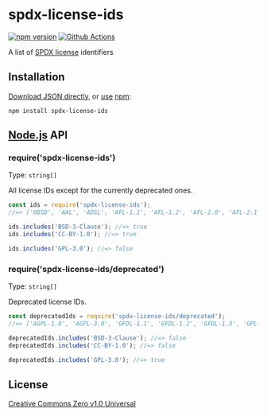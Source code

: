 # spdx-license-ids

[![npm version](https://img.shields.io/npm/v/spdx-license-ids.svg)](https://www.npmjs.com/package/spdx-license-ids)
[![Github Actions](https://action-badges.now.sh/jslicense/spdx-license-ids)](https://wdp9fww0r9.execute-api.us-west-2.amazonaws.com/production/results/jslicense/spdx-license-ids)

A list of [SPDX license](https://spdx.org/licenses/) identifiers

## Installation

[Download JSON directly](https://raw.githubusercontent.com/jslicense/spdx-license-ids/main/index.json), or [use](https://docs.npmjs.com/cli/install) [npm](https://docs.npmjs.com/about-npm/):

```
npm install spdx-license-ids
```

## [Node.js](https://nodejs.org/) API

### require('spdx-license-ids')

Type: `string[]`

All license IDs except for the currently deprecated ones.

```javascript
const ids = require('spdx-license-ids');
//=> ['0BSD', 'AAL', 'ADSL', 'AFL-1.1', 'AFL-1.2', 'AFL-2.0', 'AFL-2.1', 'AFL-3.0', 'AGPL-1.0-only', ...]

ids.includes('BSD-3-Clause'); //=> true
ids.includes('CC-BY-1.0'); //=> true

ids.includes('GPL-3.0'); //=> false
```

### require('spdx-license-ids/deprecated')

Type: `string[]`

Deprecated license IDs.

```javascript
const deprecatedIds = require('spdx-license-ids/deprecated');
//=> ['AGPL-1.0', 'AGPL-3.0', 'GFDL-1.1', 'GFDL-1.2', 'GFDL-1.3', 'GPL-1.0', 'GPL-2.0', ...]

deprecatedIds.includes('BSD-3-Clause'); //=> false
deprecatedIds.includes('CC-BY-1.0'); //=> false

deprecatedIds.includes('GPL-3.0'); //=> true
```

## License

[Creative Commons Zero v1.0 Universal](https://creativecommons.org/publicdomain/zero/1.0/deed)
